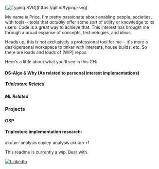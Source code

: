 <!--   [![Typing SVG](https://readme-typing-svg.herokuapp.com/?lines=)](https://git.io/typing-svg)  -->
[![Typing SVG](https://readme-typing-svg.herokuapp.com?font=Fira+Code&size=16&duration=5000&pause=500&center=true&multiline=true&width=870&lines=Hello.+My+name+is+Price.;Give+me+a+job.;)](https://git.io/typing-svg)

My name is Price. I'm pretty passionate about enabling people, societies, with tools-- tools that *actually* offer some sort of utility or knowledge to its users. Code is a great way to achieve that. This interest has brought me through a broad expanse of concepts, technologies, and ideas. 

Heads up, this is not exclusively a professional tool for me-- it's more a desk/personal workspace to tinker with interests, house builds, etc. So there are loads and loads of [WIP] repos. 



Here's a little about what you'll see in this GH: 

#### DS-Algo & Why (As related to personal interest implementations)
##### Triplestore Related
##### ML Related

### Projects
#### OSP

#### Triplestore implementation research:
akutan-analysis
cayley-analysis
akutan-rf

<!-- Discovering more about the world. Making art more interesting. -->

This readme is currently a wip. Bear with. 

<a href="<https://www.linkedin.com/in/pricesmith/>">![LinkedIn](https://img.shields.io/badge/LinkedIn-0077B5?style=for-the-badge&logo=linkedin&logoColor=white)</a>


<!--
[![linkedin](https://linkedin-github.herokuapp.com/api/render/Price%20Smith/Software%20Engineer/Interstitial.coop/Go,%20TS,%20Python,%20Rust/dark/https%3A%2F%2Fmedia-exp1.licdn.com%2Fdms%2Fimage%2FC5603AQHi9SGZ-q8U9w%2Fprofile-displayphoto-shrink_800_800%2F0%2F1660328278355%3Fe%3D1665619200%26v%3Dbeta%26t%3Dnc3Ss4E75hAz2MBRsIZtvlQlr0mYHIRyJxJuXJq5QdA)](https://www.linkedin.com/in/pricesmith/)
<--

<!--
**pricesmith/pricesmith** is a ✨ _special_ ✨ repository because its `README.md` (this file) appears on your GitHub profile.

Here are some ideas to get you started:

- 🔭 I’m currently working on ... 
- 🌱 I’m currently learning ...
- 👯 I’m looking to collaborate on ...
- 🤔 I’m looking for help with ...
- 💬 Ask me about ...
- 📫 How to reach me: ...
- ⚡ Fun fact: ...
-->
